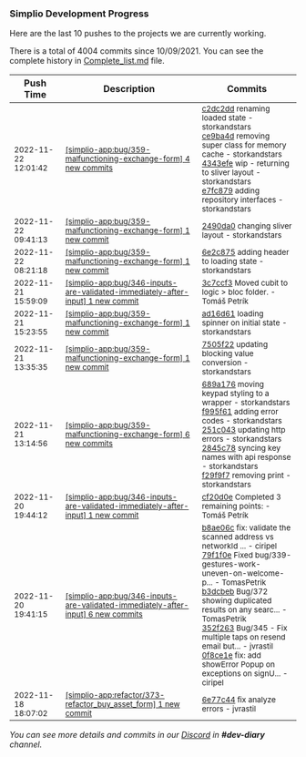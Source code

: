 
### Simplio Development Progress

Here are the last 10 pushes to the projects we are currently working.

There is a total of 4004 commits since 10/09/2021. You can see the complete history in
 [Complete_list.md](Complete_list.md) file.

| Push Time | Description | Commits |
| --- | --- | --- |
| <sub>2022-11-22 12:01:42</sub> | <sub>[[simplio-app:bug/359\-malfunctioning\-exchange\-form] 4 new commits](https://github.com/SimplioOfficial/simplio-app/compare/2490da0f16d9...e7fc87962c23)</sub> | <sub>[c2dc2dd](https://github.com/SimplioOfficial/simplio-app/commit/c2dc2dd9d14a55e2cf31c612833a5b9a4ad2e45f) renaming loaded state - storkandstars<br>[ce9ba4d](https://github.com/SimplioOfficial/simplio-app/commit/ce9ba4d738e3037f6e8f1f4fbdeaec031ac32b5e) removing super class for memory cache - storkandstars<br>[4343efe](https://github.com/SimplioOfficial/simplio-app/commit/4343efe0ac0a28164814dafc6c1d8137da47abc2) wip - returning to sliver layout - storkandstars<br>[e7fc879](https://github.com/SimplioOfficial/simplio-app/commit/e7fc87962c23b01fb2bc8ea4e49a799b65e6bc9d) adding repository interfaces - storkandstars</sub> |
| <sub>2022-11-22 09:41:13</sub> | <sub>[[simplio-app:bug/359\-malfunctioning\-exchange\-form] 1 new commit](https://github.com/SimplioOfficial/simplio-app/commit/2490da0f16d9479bdaeb4191c3bab82bb3e69ad7)</sub> | <sub>[2490da0](https://github.com/SimplioOfficial/simplio-app/commit/2490da0f16d9479bdaeb4191c3bab82bb3e69ad7) changing sliver layout - storkandstars</sub> |
| <sub>2022-11-22 08:21:18</sub> | <sub>[[simplio-app:bug/359\-malfunctioning\-exchange\-form] 1 new commit](https://github.com/SimplioOfficial/simplio-app/commit/6e2c875b9c10927931914aef635ce1481805e3e8)</sub> | <sub>[6e2c875](https://github.com/SimplioOfficial/simplio-app/commit/6e2c875b9c10927931914aef635ce1481805e3e8) adding header to loading state - storkandstars</sub> |
| <sub>2022-11-21 15:59:09</sub> | <sub>[[simplio-app:bug/346\-inputs\-are\-validated\-immediately\-after\-input] 1 new commit](https://github.com/SimplioOfficial/simplio-app/commit/3c7ccf379a3bdbd91426cff24a4bf68aa44c5a07)</sub> | <sub>[3c7ccf3](https://github.com/SimplioOfficial/simplio-app/commit/3c7ccf379a3bdbd91426cff24a4bf68aa44c5a07) Moved cubit to logic > bloc folder. - Tomáš Petrík</sub> |
| <sub>2022-11-21 15:23:55</sub> | <sub>[[simplio-app:bug/359\-malfunctioning\-exchange\-form] 1 new commit](https://github.com/SimplioOfficial/simplio-app/commit/ad16d6196ca01d9137042473dda836eca6139b88)</sub> | <sub>[ad16d61](https://github.com/SimplioOfficial/simplio-app/commit/ad16d6196ca01d9137042473dda836eca6139b88) loading spinner on initial state - storkandstars</sub> |
| <sub>2022-11-21 13:35:35</sub> | <sub>[[simplio-app:bug/359\-malfunctioning\-exchange\-form] 1 new commit](https://github.com/SimplioOfficial/simplio-app/commit/7505f229e32adfdac868ab3f1d8ad0470cc02b6e)</sub> | <sub>[7505f22](https://github.com/SimplioOfficial/simplio-app/commit/7505f229e32adfdac868ab3f1d8ad0470cc02b6e) updating blocking value conversion - storkandstars</sub> |
| <sub>2022-11-21 13:14:56</sub> | <sub>[[simplio-app:bug/359\-malfunctioning\-exchange\-form] 6 new commits](https://github.com/SimplioOfficial/simplio-app/compare/689cb2f7f07f...2032b4ab792f)</sub> | <sub>[689a176](https://github.com/SimplioOfficial/simplio-app/commit/689a176669090b9e23837ab773fcab7f9310889b) moving keypad styling to a wrapper - storkandstars<br>[f995f61](https://github.com/SimplioOfficial/simplio-app/commit/f995f611125acf1328bfbdcb859f1467c849934a) adding error codes - storkandstars<br>[251c043](https://github.com/SimplioOfficial/simplio-app/commit/251c0432c887655b1be1a9bbcc278cbabf977dd2) updating http errors - storkandstars<br>[2845c78](https://github.com/SimplioOfficial/simplio-app/commit/2845c785c203899d5da139e234357f92ba0d41ef) syncing key names with api response - storkandstars<br>[f29f9f7](https://github.com/SimplioOfficial/simplio-app/commit/f29f9f7eab167099206e37b9c936da3213af4973) removing print - storkandstars</sub> |
| <sub>2022-11-20 19:44:12</sub> | <sub>[[simplio-app:bug/346\-inputs\-are\-validated\-immediately\-after\-input] 1 new commit](https://github.com/SimplioOfficial/simplio-app/commit/cf20d0e90b1e93df7c38df2e4f2bf750d3fe492e)</sub> | <sub>[cf20d0e](https://github.com/SimplioOfficial/simplio-app/commit/cf20d0e90b1e93df7c38df2e4f2bf750d3fe492e) Completed 3 remaining points: - Tomáš Petrík</sub> |
| <sub>2022-11-20 19:41:15</sub> | <sub>[[simplio-app:bug/346\-inputs\-are\-validated\-immediately\-after\-input] 6 new commits](https://github.com/SimplioOfficial/simplio-app/compare/ac5febfd4e93...ee108a88514c)</sub> | <sub>[b8ae06c](https://github.com/SimplioOfficial/simplio-app/commit/b8ae06cba3633280e826002ae78d3eb08fad75c0) fix: validate the scanned address vs networkId ... - ciripel<br>[79f1f0e](https://github.com/SimplioOfficial/simplio-app/commit/79f1f0ecbe01e76631b2e5325db62a6cacb026cf) Fixed bug/339-gestures-work-uneven-on-welcome-p... - TomasPetrik<br>[b3dcbeb](https://github.com/SimplioOfficial/simplio-app/commit/b3dcbeb654c55f137d48440679d4c18791b5db42) Bug/372 showing duplicated results on any searc... - TomasPetrik<br>[352f263](https://github.com/SimplioOfficial/simplio-app/commit/352f263325fa3c220ddae114e80f8d2cd96e80fe) Bug/345 - Fix multiple taps on resend email but... - jvrastil<br>[0f8ce1e](https://github.com/SimplioOfficial/simplio-app/commit/0f8ce1e4580762c1943249312e2718c46539e805) fix: add showError Popup on exceptions on signU... - ciripel</sub> |
| <sub>2022-11-18 18:07:02</sub> | <sub>[[simplio-app:refactor/373\-refactor\_buy\_asset\_form] 1 new commit](https://github.com/SimplioOfficial/simplio-app/commit/6e77c441c19ae470f98a1eb87f1194e80368a05e)</sub> | <sub>[6e77c44](https://github.com/SimplioOfficial/simplio-app/commit/6e77c441c19ae470f98a1eb87f1194e80368a05e) fix analyze errors - jvrastil</sub> |

_You can see more details and commits in our [Discord](https://discord.gg/aKhjuwZmdP) in **#dev-diary** channel._
